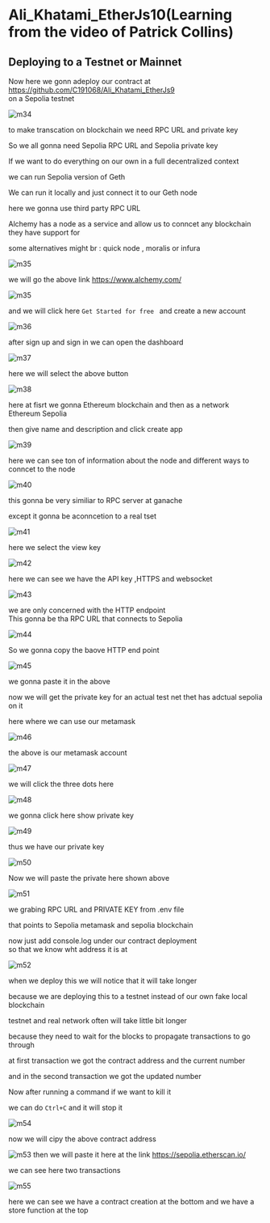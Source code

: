 # Ali_Khatami_EtherJs10(Learning from the video of Patrick Collins)

## Deploying to a Testnet or Mainnet

Now here we gonn adeploy our contract at https://github.com/C191068/Ali_Khatami_EtherJs9 <br>
on a Sepolia testnet <br>


![m34](https://github.com/C191068/Ali_Khatami_EtherJs10/assets/89090776/639b537f-fe1c-4358-a267-1f4b30218a9b)

to make transcation on blockchain  we need RPC URL and private key <br>

So we all gonna need Sepolia RPC URL and Sepolia private key <br>


If we want to do everything on our own in a full decentralized context  <br>

we can run Sepolia version of Geth <br>

We can run it locally and just connect it to our Geth node <br>

here we gonna use third party RPC URL <br>

Alchemy has a node as a service and allow us to conncet any blockchain they have support for <br>

some alternatives might br :
quick node , moralis or infura <br>


![m35](https://github.com/C191068/Ali_Khatami_EtherJs10/assets/89090776/8a3aec8b-3ad8-42bc-9c6d-6a8ca63dd0f7)

we will go the above link https://www.alchemy.com/ <br>


![m35](https://github.com/C191068/Ali_Khatami_EtherJs10/assets/89090776/11c6532b-a709-482e-9c5a-a2312191aae8)

and we will click here ```Get Started for free ``` and create a new account  <br>


![m36](https://github.com/C191068/Ali_Khatami_EtherJs10/assets/89090776/e3a408b3-96eb-42e6-b392-9a3ea99f5f71)

after sign up and sign in we can open the dashboard <br>

![m37](https://github.com/C191068/Ali_Khatami_EtherJs10/assets/89090776/78d30f37-98b7-4939-826f-ca2195b96824)

here we will select the above button <br>

![m38](https://github.com/C191068/Ali_Khatami_EtherJs10/assets/89090776/e45b79b5-3a4c-43eb-a7b6-35f75da219b1)

here at fisrt we gonna Ethereum blockchain and then as a network Ethereum Sepolia <br>

then give name and description and click create app <br>

![m39](https://github.com/C191068/Ali_Khatami_EtherJs10/assets/89090776/a32bde4c-03d4-45fa-b144-c27f59972226)

here we can see ton of information about the node and different ways to conncet to the node <br>


![m40](https://github.com/C191068/Ali_Khatami_EtherJs10/assets/89090776/81f667f1-1b5b-4f37-8368-ab6738a1220a)

this gonna be very similiar to RPC server at ganache <br>

except it gonna be aconncetion to a real tset


![m41](https://github.com/C191068/Ali_Khatami_EtherJs10/assets/89090776/17bce838-7983-499d-a504-490917e166b0)

here we select the view key <br>

![m42](https://github.com/C191068/Ali_Khatami_EtherJs10/assets/89090776/2ed06a8d-c263-4d71-ae52-6fd9ba41f92f)

here we can see we have the API key ,HTTPS and websocket <br>

![m43](https://github.com/C191068/Ali_Khatami_EtherJs10/assets/89090776/05210f75-f48d-44ec-bf7b-de464891755a)

we are only concerned with the HTTP endpoint <br>
 This gonna be tha RPC URL that connects to Sepolia <br>

![m44](https://github.com/C191068/Ali_Khatami_EtherJs10/assets/89090776/fb4df235-447a-4643-b7d0-771709bf5524)

 So we gonna copy the baove HTTP end point <br>

 ![m45](https://github.com/C191068/Ali_Khatami_EtherJs10/assets/89090776/971110cc-fcc3-4b70-88b1-3b5af3efbb76)

 we gonna paste it in the above <br>

 
now we will get the private key for an actual test net thet has adctual sepolia on it <br>


here where we can use our metamask <br>


![m46](https://github.com/C191068/Ali_Khatami_EtherJs10/assets/89090776/0dd0ff17-ae4c-4e95-87b0-2810ce5ab98a)

the above is our metamask account <br>


![m47](https://github.com/C191068/Ali_Khatami_EtherJs10/assets/89090776/829684f3-796f-44ed-a58d-927337a49695)

we will click the three dots here <br>


![m48](https://github.com/C191068/Ali_Khatami_EtherJs10/assets/89090776/4a504fb3-ffa0-476e-a80b-89d5bb6c2620)

we gonna click here show private key <br>


![m49](https://github.com/C191068/Ali_Khatami_EtherJs10/assets/89090776/217a1d61-6c21-4290-b3a8-95c304bae847)

thus we have our private key <br>


![m50](https://github.com/C191068/Ali_Khatami_EtherJs10/assets/89090776/99d79df2-8c2e-414d-8195-8fb44a48ed46)

Now we will paste the private here shown above <br>


![m51](https://github.com/C191068/Ali_Khatami_EtherJs10/assets/89090776/60c0262a-05e7-4318-b4bd-c00531d0da09)

we grabing RPC URL and PRIVATE KEY from .env file <br>

that points to Sepolia metamask and sepolia blockchain <br>


now just add console.log under our contract deployment <br>
 so that we know wht address it is at <br>

![m52](https://github.com/C191068/Ali_Khatami_EtherJs10/assets/89090776/b9f6173f-bd37-49d4-a95d-016dcf7c8b9d)

 when we deploy this we will notice that it will take longer <br>

 because we are deploying this to a testnet instead of our own fake local blockchain <br>



testnet and real network often will take little bit longer <br>

because they need to wait for the blocks to propagate transactions to go through <br>

at first transaction we got the contract address and the current number <br>

and in the second transaction we got the updated number <br>


Now after running a command if we want to kill it <br>

we can do ```Ctrl+C``` and it will stop it <br>

![m54](https://github.com/C191068/Ali_Khatami_EtherJs10/assets/89090776/11708ac5-4fcb-47e5-a803-c66cfb9fd525)

now we will cipy the above contract address <br>

![m53](https://github.com/C191068/Ali_Khatami_EtherJs10/assets/89090776/7f862126-385f-45d0-a502-641933061b1f)
then we will paste it here at the link https://sepolia.etherscan.io/ <br>

we can see here two transactions <br>


![m55](https://github.com/C191068/Ali_Khatami_EtherJs10/assets/89090776/d781971a-89f1-4458-8d0a-e77e2b57a9a9)


here we can see we have a contract creation at the bottom and we have a store function at the top <br>








 








